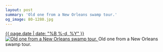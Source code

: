 ```yaml
---
layout: post
summary: 'Old one from a New Orleans swamp tour.'
og_image: 80-1280.jpg
---
```


<p>
 <time>
  <a href="/80">
   {{ page.date | date: "%B %-d, %Y" }}
  </a>
 </time>
 <a href="/80">
  <img alt="Old one from a New Orleans swamp tour." sizes="(min-width: 700px) 50vw, calc(100vw - 2rem)" src="{{ site.assets_url }}/80-640.jpg" srcset="{{ site.assets_url }}/80-1280.jpg 1280w, {{ site.assets_url }}/80-960.jpg 960w, {{ site.assets_url }}/80-640.jpg 640w, {{ site.assets_url }}/80-320.jpg 320w"/>
 </a>
 <span>
  Old one from a New Orleans swamp tour.
 </span>
</p>
